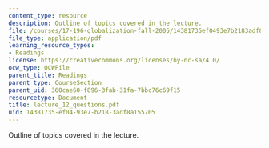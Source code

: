 ```yaml
---
content_type: resource
description: Outline of topics covered in the lecture.
file: /courses/17-196-globalization-fall-2005/14381735ef0493e7b2183adf8a155705_lecture_12_questions.pdf
file_type: application/pdf
learning_resource_types:
- Readings
license: https://creativecommons.org/licenses/by-nc-sa/4.0/
ocw_type: OCWFile
parent_title: Readings
parent_type: CourseSection
parent_uid: 360cae60-f896-3fab-31fa-7bbc76c69f15
resourcetype: Document
title: lecture_12_questions.pdf
uid: 14381735-ef04-93e7-b218-3adf8a155705
---
```

Outline of topics covered in the lecture.